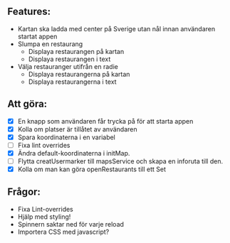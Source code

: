 ## Features:
- Kartan ska ladda med center på Sverige utan nål innan användaren startat appen
- Slumpa en restaurang
  - Displaya restaurangen på kartan
  - Displaya restaurangen i text
- Välja restauranger utifrån en radie
  - Displaya restaurangerna på kartan
  - Displaya restaurangerna i text


## Att göra:
- [x] En knapp som användaren får trycka på för att starta appen
- [x] Kolla om platser är tillåtet av användaren
- [x] Spara koordinaterna i en variabel
- [ ] Fixa lint overrides
- [x] Ändra default-koordinaterna i initMap.
- [ ] Flytta creatUsermarker till mapsService och skapa en inforuta till den.
- [x] Kolla om man kan göra openRestaurants till ett Set

## Frågor:
- Fixa Lint-overrides
- Hjälp med styling!
- Spinnern saktar ned för varje reload
- Importera CSS med javascript?